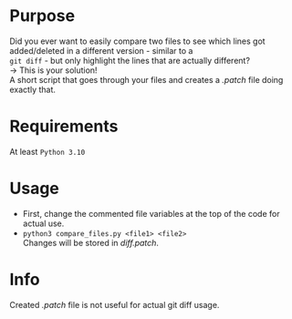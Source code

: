 # Purpose
Did you ever want to easily compare two files to see which lines got added/deleted in a different version - similar to a\
```git diff``` - but only highlight the lines that are actually different?\
&rarr; This is your solution!\
A short script that goes through your files and creates a *.patch* file doing exactly that.

# Requirements
At least ```Python 3.10```

# Usage
- First, change the commented file variables at the top of the code for actual use.
- ```python3 compare_files.py <file1> <file2>```\
Changes will be stored in *diff.patch*.

# Info
Created *.patch* file is not useful for actual git diff usage.
